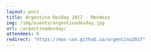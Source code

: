 ```yaml
---
layout: post
title: Argentina DevDay 2017 - Mendoza
img: /img/events/argentinadevday.jpg
url: /argentinadevday/
attendees: 0
redirect: "https://mas-con.github.io/argentina2017"
---
```

